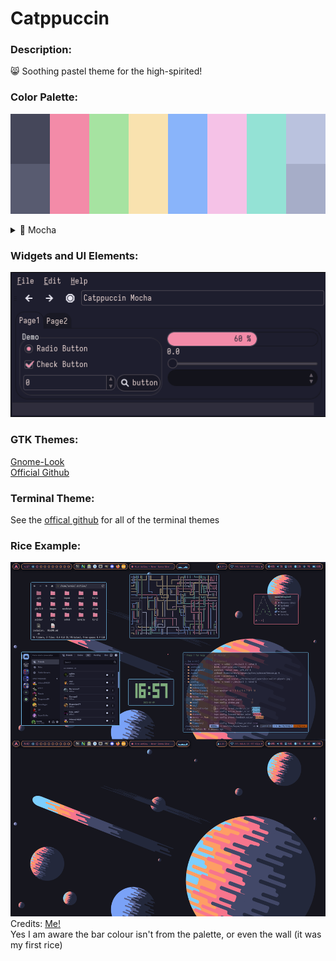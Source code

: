 # Catppuccin
### Description:
😸 Soothing pastel theme for the high-spirited!

### Color Palette:

![](./catppuccin_palette.png)

<details>
<summary>🌿 Mocha</summary>
<table>
	<tr>
		<th>Colour</th>
		<th>Hex</th>
	</tr>
	<tr>
		<td>Background</td>
		<td><code>#45475A</code></td>
	</tr>
  	<tr>
		<td>Red</td>
		<td><code>#F38BA8</code></td>
	</tr>
  	<tr>
		<td>Green</td>
		<td><code>#A6E3A1</code></td>
	</tr>
  	<tr>
		<td>Yellow</td>
		<td><code>#F9E2AF</code></td>
	</tr>
  	<tr>
		<td>Blue</td>
		<td><code>#89B4FA</code></td>
	</tr>
  	<tr>
		<td>Pink</td>
		<td><code>#F5C2E7</code></td>
	</tr>
  	<tr>
		<td>Teal</td>
		<td><code>#94E2D5</code></td>
	</tr>
  	<tr>
		<td>Foreground</td>
		<td><code>#BAC2DE</code></td>
	</tr>
  	</tr>
  	<tr>
		<td>Background-Bright</td>
		<td><code>#585B70</code></td>
	</tr>
  	</tr>
  	<tr>
		<td>Foreground-Bright</td>
		<td><code>#A6ADC8</code></td>
	</tr>
</table>
</details>

### Widgets and UI Elements:

![](./catppuccin.png)

### GTK Themes:
[Gnome-Look](https://www.gnome-look.org/p/1715554)\
[Official Github](https://github.com/catppuccin/gtk)

### Terminal Theme:

See the [offical github](https://github.com/catppuccin/catppuccin) for all of the terminal themes

### Rice Example:

![](https://github.com/Narmis-E/bspwm-catppuccin/blob/main/images/rice-complete.png)
Credits: [Me!](https://github.com/Narmis-E/bspwm-catppuccin)\
Yes I am aware the bar colour isn't from the palette, or even the wall (it was my first rice)

